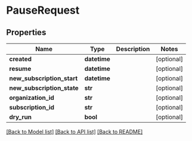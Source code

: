 # PauseRequest

## Properties
Name | Type | Description | Notes
------------ | ------------- | ------------- | -------------
**created** | **datetime** |  | [optional] 
**resume** | **datetime** |  | [optional] 
**new_subscription_start** | **datetime** |  | [optional] 
**new_subscription_state** | **str** |  | [optional] 
**organization_id** | **str** |  | [optional] 
**subscription_id** | **str** |  | [optional] 
**dry_run** | **bool** |  | [optional] 

[[Back to Model list]](../README.md#documentation-for-models) [[Back to API list]](../README.md#documentation-for-api-endpoints) [[Back to README]](../README.md)

